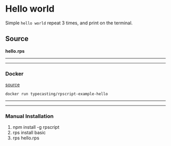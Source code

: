 # Hello world

Simple `hello world` repeat 3 times, and print on the terminal.

## __Source__

**hello.rps**
<script src="https://gist.github.com/wei3hua2/36112a3ebcc0d92ebb2f7b2753ae41ac.js?file=hello.rps"></script>

---
---

### __Docker__
[source](https://gist.githubusercontent.com/wei3hua2/36112a3ebcc0d92ebb2f7b2753ae41ac/raw/67eff3f7c81c74b4e25ab2e5d557b91e748c3c4c/Dockerfile)
```
docker run typecasting/rpscript-example-hello
```

---
---

### __Manual Installation__

1. npm install -g rpscript
2. rps install basic
3. rps hello.rps
